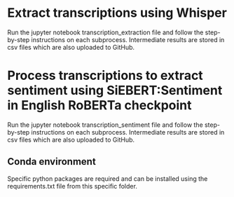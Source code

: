 # Extract transcriptions using Whisper
Run the jupyter notebook transcription_extraction file and follow the step-by-step instructions on each subprocess. Intermediate results are stored in csv files which are also uploaded to GitHub.

# Process transcriptions to extract sentiment using SiEBERT:Sentiment in English RoBERTa checkpoint
Run the jupyter notebook transcription_sentiment file and follow the step-by-step instructions on each subprocess. Intermediate results are stored in csv files which are also uploaded to GitHub.

## Conda environment
Specific python packages are required and can be installed using the requirements.txt file from this specific folder. 


